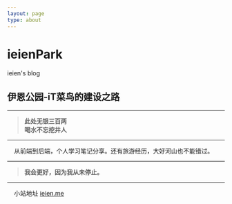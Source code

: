 ```yaml
---
layout: page
type: about
---
```



# ieienPark

ieien's blog

## 伊恩公园-iT菜鸟的建设之路

---

> **此处无银三百两**  
> **喝水不忘挖井人**  

---

&nbsp;&nbsp;&nbsp;&nbsp;从前端到后端，个人学习笔记分享。还有旅游经历，大好河山也不能错过。

---

> **我会更好，因为我从未停止。**  

---

&nbsp;&nbsp;&nbsp;&nbsp;小站地址 [ieien.me](https://ieien.me)

